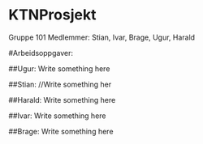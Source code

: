 # KTNProsjekt
Gruppe 101
Medlemmer: Stian, Ivar, Brage, Ugur, Harald

#Arbeidsoppgaver:

##Ugur:
Write something here


##Stian:
//Write something her



##Harald:
Write something here



##Ivar:
Write something here


##Brage:
Write something here


